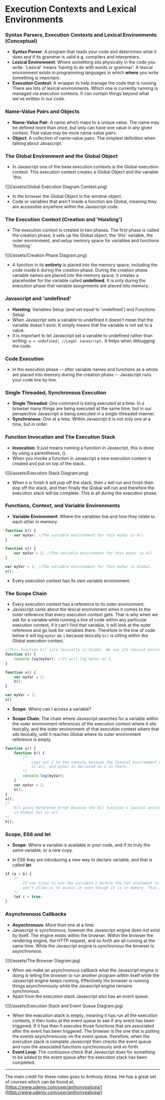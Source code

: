 # Execution Contexts and Lexical Environments

### Syntax Parsers, Execution Contexts and Lexical Environments \(Conceptual\)

* **Syntax Parser**: A program that reads your code and determines what it does and if its grammar is valid e.g. compilers and interpreters.
* **Lexical Environment**: Where something sits physically in the code you write. 'Lexical' means 'having to do with words or grammar'. A lexical environment exists in programming languages in which **where** you write something is important.
* **Execution Context**: A wrapper to help manage the code that is running. There are lots of lexical environments. Which one is currently running is managed via execution contexts. It can contain things beyond what we've written in our code. 

### Name-Value Pairs and Objects

* **Name-Value Pair**: A name which maps to a unique value. The name may be defined more than once, but only can have one value in any given context. That value may be more name-value pairs.
* **Object**: A collection of name-value pairs. The simplest definition when talking about Javascript. 

### The Global Environment and the Global Object

* In Javascript one of the base execution contexts is the Global execution context. This execution context creates a Global Object and the variable 'this.

![](/assets/Global Execution Diagram Context.png)

* In the browser the Global Object is the window object.
* Code or variables that aren't inside a function are Global, meaning they are accessible anywhere within the Javascript code.

### The Execution Context \(Creation and 'Hoisting'\)

* The execution context is created in two phases. The first phase is called the creation phase; it sets up the Global object, the 'this' variable, the outer environment, and setup memory space for variables and functions 'hoisting.'

![](/assets/Creation Phase Diagram.png)

* A function in its **entirety** is placed into the memory space, including the code inside it during the creation phase. During the creation phase variable names are placed into the memory space; it creates a placeholder for the variable called **undefined**. It is only during the execution phase that variable assignments are placed into memory.

### Javascript and 'undefined'

* **Hoisting**: Variables Setup \(and set equal to 'undefined'\) and Functions Setup.
* When Javascript sets a variable to undefined it doesn't mean that the variable doesn't exist. It simply means that the variable is not set to a value.
* It is important to let Javascript set a variable to undefined rather than writing: `a = undefined; //Legal Javascript.` It helps when debugging the code.

### Code Execution

* In the execution phase -- after variable names and functions as a whole are placed into memory during the creation phase -- Javascript runs your code line by line.

### Single Threaded, Synchronous Execution

* **Single Threaded**: One command is being executed at a time. In a browser many things are being executed at the same time, but in our perspective Javascript is being executed in a single-threaded manner.
* **Synchronous**: One at a time. Within Javascript it is not only one at a time, but in order.

### Function Invocation and The Execution Stack

* **Invocation**: It just means running a function in Javascript, this is done by using a parentheses, \(\).
* When you invoke a function in Javascript a new execution context is created and put on top of the stack.

![](/assets/Execution Stack Diagram.png)

* When `b` is finish it will pop off the stack, then `a` will run and finish then pop off the stack, and then finally the Global will run and therefore the execution stack will be complete. This is all during the execution phase.

### Functions, Context, and Variable Environments

* **Variable Environment**: Where the variables live and how they relate to each other in memory.

```js
function b() {
    var myVar; //The variable environment for this myVar is b().
}

function a() {
    var myVar = 2; //The variable environment for this myVar is a().
}

var myVar = 1; //The variable environment for this myVar is Global.
a();
```

* Every execution context has its own variable environment.

### The Scope Chain

* Every execution context has a reference to its outer environment.
* Javascript cares about the lexical environment when it comes to the outer reference that every execution context gets. That is why when we ask for a variable while running a line of code within any particular execution context, if it can't find that variable, it will look at the outer reference and go look for variables there. Therefore in the line of code below it will log `myVar` as `1` because lexically `b()` is sitting within the Global execution context.

```js
//This function b() sits lexically in Global. We say its lexical environment is Global.
function b() {
    console.log(myVar); //It will log myVar as 1.
}

function a() {
    var myVar = 2;
    b();
}

var myVar = 1;
a()
```

* **Scope**: Where can I access a variable?

* **Scope Chain**: The chain where Javascript searches for a variable within the outer environment references of the execution context where it sits lexically, and the outer environment of that execution context where that sits lexically, until it reaches Global where its outer environment reference is empty.

```js
function a() {
    function b() {
        /*
            Logs out 2 to the console because the lexical environment of b() here 
            is a(), and myVar is declared as 2 in there. 
        */
        console.log(myVar);
    }
    var myVar = 2;
    b();
}
a();
/*
    b() gives Reference Error because the b() function's lexical environment is not
    in Global but in a().
*/
b();
```

### Scope, ES6 and let

* **Scope**: Where a variable is available in your code, and if its truly the same variable, or a new copy.

* In ES6 they are introducing a new way to declare variable, and that is called **let**.

```js
if (a > b) {
    /*
        If one tries to use the variable c before the let statement is executed the computer 
        won't allow us to access it even though it is in memory. This is called "block scoping".
    */
    let c = true;
}
```

### Asynchronous Callbacks

* **Asynchronous**: More than one at a time.
* Javascript is synchronous, however the Javascript engine does not exist by itself. The engine exists within the browser. Within the browser the rendering engine, the HTTP request, and so forth are all running at the same time. While the Javascript engine is synchronous the browser is asynchronous.

![](/assets/The Browser Diagram.jpg)

* When we make an asynchronous callback what the Javascript engine is doing is telling the browser to run another program within itself while the Javascript engine keeps running. Effectively the browser is running things asynchronously while the Javascript engine remains synchronous.
* Apart from the execution stack Javascript also has an event queue.

![](/assets/Execution Stack and Event Queue Diagram.jpg)

* When the execution stack is empty, meaning it has run all the execution contexts, it then looks at the event queue to see if any event has been triggered. If it has then it executes those functions that are associated after the event has been triggered. The browser is the one that is putting the events asynchronously on the event queue, therefore, when the execution stack is complete Javascript then checks the event queue and runs the associated functions synchronously and so forth.
* **Event Loop**: The continuous check that Javascript does for something to be added to the event queue after the execution stack has been completed.

---

The main credit for these notes goes to Anthony Alicea. He has a great set of courses which can be found at, [https://www.udemy.com/user/anthonypalicea/](https://www.udemy.com/user/anthonypalicea/)

